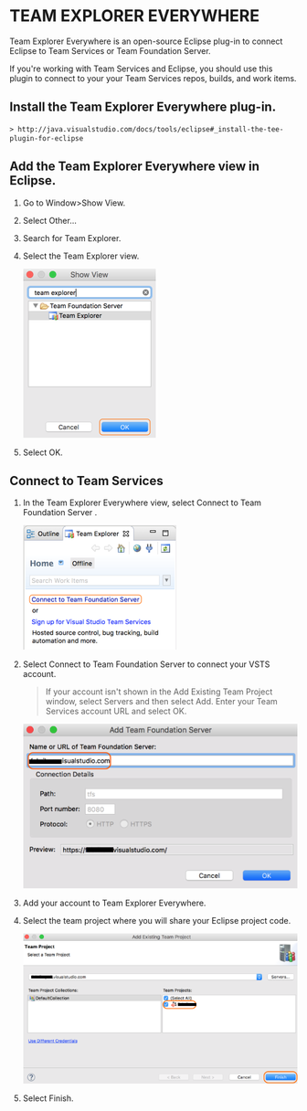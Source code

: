 # TEAM EXPLORER EVERYWHERE 

Team Explorer Everywhere is an open-source Eclipse plug-in to connect Eclipse to Team Services or Team Foundation Server. 

If you're working with Team Services and Eclipse, you should use this plugin to connect to your your Team Services repos, builds, and work items.

## Install the Team Explorer Everywhere plug-in.

    > http://java.visualstudio.com/docs/tools/eclipse#_install-the-tee-plugin-for-eclipse 

## Add the Team Explorer Everywhere view in Eclipse. 

1. Go to Window>Show View.
1. Select Other... 
1. Search for Team Explorer.
1. Select the Team Explorer view.

    ![](img/image14.png)

1. Select OK.

## Connect to Team Services

1. In the Team Explorer Everywhere view, select Connect to Team Foundation Server .

    ![](img/image15.png)

1. Select Connect to Team Foundation Server to connect your VSTS account.

    > If your account isn't shown in the Add Existing Team Project window, select Servers and then select Add. Enter your Team Services account URL and select OK.

    ![](img/image16.png)

1. Add your account to Team Explorer Everywhere.

1. Select the team project where you will share your Eclipse project code.

    ![](img/image17.png)

1. Select Finish.

